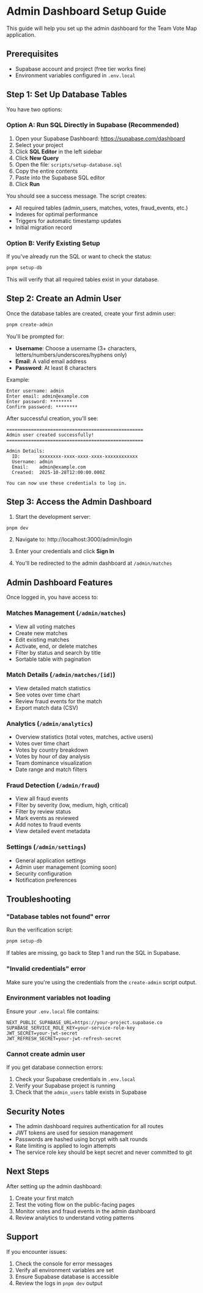 # Admin Dashboard Setup Guide

This guide will help you set up the admin dashboard for the Team Vote Map application.

## Prerequisites

- Supabase account and project (free tier works fine)
- Environment variables configured in `.env.local`

## Step 1: Set Up Database Tables

You have two options:

### Option A: Run SQL Directly in Supabase (Recommended)

1. Open your Supabase Dashboard: https://supabase.com/dashboard
2. Select your project
3. Click **SQL Editor** in the left sidebar
4. Click **New Query**
5. Open the file: `scripts/setup-database.sql`
6. Copy the entire contents
7. Paste into the Supabase SQL editor
8. Click **Run**

You should see a success message. The script creates:
- All required tables (admin_users, matches, votes, fraud_events, etc.)
- Indexes for optimal performance
- Triggers for automatic timestamp updates
- Initial migration record

### Option B: Verify Existing Setup

If you've already run the SQL or want to check the status:

```bash
pnpm setup-db
```

This will verify that all required tables exist in your database.

## Step 2: Create an Admin User

Once the database tables are created, create your first admin user:

```bash
pnpm create-admin
```

You'll be prompted for:
- **Username**: Choose a username (3+ characters, letters/numbers/underscores/hyphens only)
- **Email**: A valid email address
- **Password**: At least 8 characters

Example:
```
Enter username: admin
Enter email: admin@example.com
Enter password: ********
Confirm password: ********
```

After successful creation, you'll see:
```
==================================================
Admin user created successfully!
==================================================

Admin Details:
  ID:       xxxxxxxx-xxxx-xxxx-xxxx-xxxxxxxxxxxx
  Username: admin
  Email:    admin@example.com
  Created:  2025-10-28T12:00:00.000Z

You can now use these credentials to log in.
```

## Step 3: Access the Admin Dashboard

1. Start the development server:
```bash
pnpm dev
```

2. Navigate to: http://localhost:3000/admin/login

3. Enter your credentials and click **Sign In**

4. You'll be redirected to the admin dashboard at `/admin/matches`

## Admin Dashboard Features

Once logged in, you have access to:

### Matches Management (`/admin/matches`)
- View all voting matches
- Create new matches
- Edit existing matches
- Activate, end, or delete matches
- Filter by status and search by title
- Sortable table with pagination

### Match Details (`/admin/matches/[id]`)
- View detailed match statistics
- See votes over time chart
- Review fraud events for the match
- Export match data (CSV)

### Analytics (`/admin/analytics`)
- Overview statistics (total votes, matches, active users)
- Votes over time chart
- Votes by country breakdown
- Votes by hour of day analysis
- Team dominance visualization
- Date range and match filters

### Fraud Detection (`/admin/fraud`)
- View all fraud events
- Filter by severity (low, medium, high, critical)
- Filter by review status
- Mark events as reviewed
- Add notes to fraud events
- View detailed event metadata

### Settings (`/admin/settings`)
- General application settings
- Admin user management (coming soon)
- Security configuration
- Notification preferences

## Troubleshooting

### "Database tables not found" error

Run the verification script:
```bash
pnpm setup-db
```

If tables are missing, go back to Step 1 and run the SQL in Supabase.

### "Invalid credentials" error

Make sure you're using the credentials from the `create-admin` script output.

### Environment variables not loading

Ensure your `.env.local` file contains:
```env
NEXT_PUBLIC_SUPABASE_URL=https://your-project.supabase.co
SUPABASE_SERVICE_ROLE_KEY=your-service-role-key
JWT_SECRET=your-jwt-secret
JWT_REFRESH_SECRET=your-jwt-refresh-secret
```

### Cannot create admin user

If you get database connection errors:
1. Check your Supabase credentials in `.env.local`
2. Verify your Supabase project is running
3. Check that the `admin_users` table exists in Supabase

## Security Notes

- The admin dashboard requires authentication for all routes
- JWT tokens are used for session management
- Passwords are hashed using bcrypt with salt rounds
- Rate limiting is applied to login attempts
- The service role key should be kept secret and never committed to git

## Next Steps

After setting up the admin dashboard:

1. Create your first match
2. Test the voting flow on the public-facing pages
3. Monitor votes and fraud events in the admin dashboard
4. Review analytics to understand voting patterns

## Support

If you encounter issues:
1. Check the console for error messages
2. Verify all environment variables are set
3. Ensure Supabase database is accessible
4. Review the logs in `pnpm dev` output
